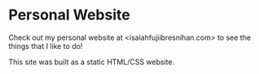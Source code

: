 # Personal Website 

Check out my personal website at <isaiahfujiibresnihan.com> to see the things that I like to do! 

This site was built as a static HTML/CSS website. 

